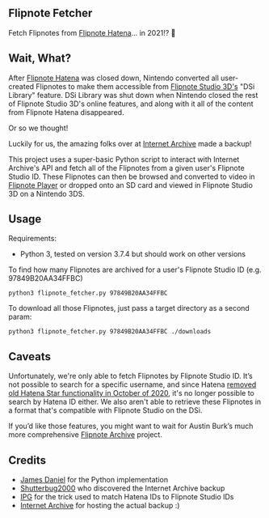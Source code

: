 ## Flipnote Fetcher

Fetch Flipnotes from [Flipnote Hatena](http://ugomemo.hatena.ne.jp/thankyou)... in 2021!? 👀

## Wait, What?

After [Flipnote Hatena](http://ugomemo.hatena.ne.jp/thankyou) was closed down, Nintendo converted all user-created Flipnotes to make them accessible from [Flipnote Studio 3D's](https://www.nintendo.co.uk/Games/Nintendo-3DS-download-software/Flipnote-Studio-3D-763095.html) "DSi Library" feature. DSi Library was shut down when Nintendo closed the rest of Flipnote Studio 3D's online features, and along with it all of the content from Flipnote Hatena disappeared.

Or so we thought!

Luckily for us, the amazing folks over at [Internet Archive](http://web.archive.org/) made a backup!

This project uses a super-basic Python script to interact with Internet Archive's API and fetch all of the Flipnotes from a given user's Flipnote Studio ID. These Flipnotes can then be browsed and converted to video in [Flipnote Player](https://flipnote.rakujira.jp/) or dropped onto an SD card and viewed in Flipnote Studio 3D on a Nintendo 3DS.

## Usage

Requirements:
 * Python 3, tested on version 3.7.4 but should work on other versions

To find how many Flipnotes are archived for a user's Flipnote Studio ID (e.g. 97849B20AA34FFBC)

```
python3 flipnote_fetcher.py 97849B20AA34FFBC
```

To download all those Flipnotes, just pass a target directory as a second param:

```
python3 flipnote_fetcher.py 97849B20AA34FFBC ./downloads
```

## Caveats

Unfortunately, we're only able to fetch Flipnotes by Flipnote Studio ID. It’s not possible to search for a specific username, and since Hatena [removed old Hatena Star functionality in October of 2020](https://star.hatenastaff.com/entry/2020/10/13/171101), it's no longer possible to search by Hatena ID either. We also aren't able to retrieve these Flipnotes in a format that's compatible with Flipnote Studio on the DSi.

If you’d like those features, you might want to wait for Austin Burk’s much more comprehensive [Flipnote Archive](https://twitter.com/FlipnoteArchive) project.

## Credits

* [James Daniel](https://jamesdaniel.dev) for the Python implementation
* [Shutterbug2000](https://github.com/shutterbug2000) who discovered the Internet Archive backup
* [IPG](https://github.com/invoxiplaygames) for the trick used to match Hatena IDs to Flipnote Studio IDs
* [Internet Archive](http://web.archive.org/) for hosting the actual backup :)
